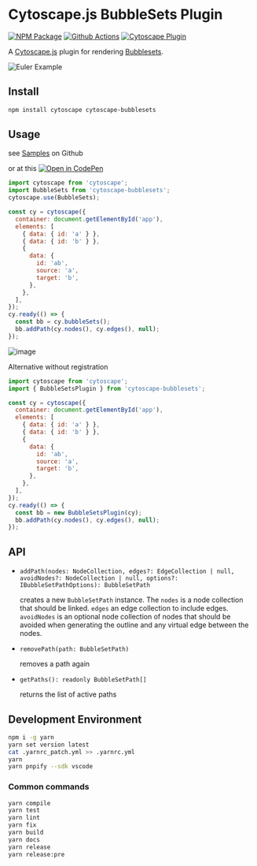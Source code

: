 # Cytoscape.js BubbleSets Plugin

[![NPM Package][npm-image]][npm-url] [![Github Actions][github-actions-image]][github-actions-url] [![Cytoscape Plugin][cytoscape-image]][cytoscape-url]

A [Cytoscape.js](https://js.cytoscape.org) plugin for rendering [Bubblesets](https://github.com/sgratzl/bubblesets-js).

![Euler Example](https://user-images.githubusercontent.com/4129778/83965199-249aef00-a8b2-11ea-866e-4b0207c7b446.png)

## Install

```sh
npm install cytoscape cytoscape-bubblesets
```

## Usage

see [Samples](https://github.com/sgratzl/cytoscape-bubblesets/tree/master/samples) on Github

or at this [![Open in CodePen][codepen]](https://codepen.io/sgratzl/pen/TODO)

```js
import cytoscape from 'cytoscape';
import BubbleSets from 'cytoscape-bubblesets';
cytoscape.use(BubbleSets);

const cy = cytoscape({
  container: document.getElementById('app'),
  elements: [
    { data: { id: 'a' } },
    { data: { id: 'b' } },
    {
      data: {
        id: 'ab',
        source: 'a',
        target: 'b',
      },
    },
  ],
});
cy.ready(() => {
  const bb = cy.bubbleSets();
  bb.addPath(cy.nodes(), cy.edges(), null);
});
```

![image](https://user-images.githubusercontent.com/4129778/83965802-8cebcf80-a8b6-11ea-9481-1744521fe8a1.png)

Alternative without registration

```js
import cytoscape from 'cytoscape';
import { BubbleSetsPlugin } from 'cytoscape-bubblesets';

const cy = cytoscape({
  container: document.getElementById('app'),
  elements: [
    { data: { id: 'a' } },
    { data: { id: 'b' } },
    {
      data: {
        id: 'ab',
        source: 'a',
        target: 'b',
      },
    },
  ],
});
cy.ready(() => {
  const bb = new BubbleSetsPlugin(cy);
  bb.addPath(cy.nodes(), cy.edges(), null);
});
```

## API

- `addPath(nodes: NodeCollection, edges?: EdgeCollection | null, avoidNodes?: NodeCollection | null, options?: IBubbleSetPathOptions): BubbleSetPath`

  creates a new `BubbleSetPath` instance. The `nodes` is a node collection that should be linked. `edges` an edge collection to include edges. `avoidNodes` is an optional node collection of nodes that should be avoided when generating the outline and any virtual edge between the nodes.

- `removePath(path: BubbleSetPath)`

  removes a path again

- `getPaths(): readonly BubbleSetPath[]`

  returns the list of active paths

## Development Environment

```sh
npm i -g yarn
yarn set version latest
cat .yarnrc_patch.yml >> .yarnrc.yml
yarn
yarn pnpify --sdk vscode
```

### Common commands

```sh
yarn compile
yarn test
yarn lint
yarn fix
yarn build
yarn docs
yarn release
yarn release:pre
```

[npm-image]: https://badge.fury.io/js/cytoscape-bubblesets.svg
[npm-url]: https://npmjs.org/package/sgratzl/cytoscape-bubblesets
[github-actions-image]: https://github.com/upsetjs/cytoscape.js-bubblesets/workflows/ci/badge.svg
[github-actions-url]: https://github.com/upsetjs/cytoscape.js-bubblesets/actions
[cytoscape-image]: https://img.shields.io/badge/Cytoscape-plugin-yellow
[cytoscape-url]: https://js.cytoscape.org/#extensions/ui-extensions
[codepen]: https://img.shields.io/badge/CodePen-open-blue?logo=codepen
